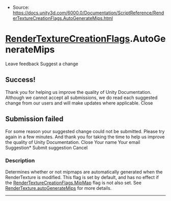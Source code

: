 * Source: https://docs.unity3d.com/6000.0/Documentation/ScriptReference/RenderTextureCreationFlags.AutoGenerateMips.html

#  [RenderTextureCreationFlags](https://docs.unity3d.com/6000.0/Documentation/ScriptReference/RenderTextureCreationFlags.html).AutoGenerateMips
Leave feedback
Suggest a change
## Success!
Thank you for helping us improve the quality of Unity Documentation. Although we cannot accept all submissions, we do read each suggested change from our users and will make updates where applicable.
Close
## Submission failed
For some reason your suggested change could not be submitted. Please <a>try again</a> in a few minutes. And thank you for taking the time to help us improve the quality of Unity Documentation.
Close
Your name Your email Suggestion* Submit suggestion
Cancel
### Description
Determines whether or not mipmaps are automatically generated when the RenderTexture is modified. This flag is set by default, and has no effect if the [RenderTextureCreationFlags.MipMap](https://docs.unity3d.com/6000.0/Documentation/ScriptReference/RenderTextureCreationFlags.MipMap.html) flag is not also set. See [RenderTexture.autoGenerateMips](https://docs.unity3d.com/6000.0/Documentation/ScriptReference/RenderTexture-autoGenerateMips.html) for more details.
* * *
